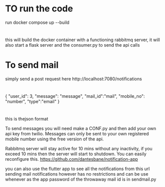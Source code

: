 # TO run the code 
run docker compose up --build 

#
this will build the docker container with a functioning rabbitmq server, it will also start a flask server and the consumer.py to send the api calls

# To send mail 
simply send a post request here
http://localhost:7080/notifications
#
{
  "user_id": 3,
  "message": "message",
  "mail_id":"mail",
  "mobile_no": "number",
  "type":"email"
}
#
this is thejson format

To send messages you will need make a CONF.py and then add your own api key  from twilio. Messages can only be sent to your own registered mobile number using the free version of the api. 

Rabbitmq server will stay active for 10 mins without any inactivity, if you exceed 10 mins then the server will start to shutdown. You can easily reconfigure this. 
https://github.com/dantesbane/notification-app

you can also use the flutter app to see all the notifications from this url
sending mail notifications however has no restrictions and can be use whenever as the app password of the throwaway mail id is in sendmail.py
